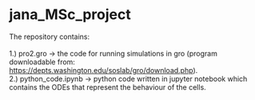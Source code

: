 # jana_MSc_project

The repository contains: <br />
<br />
1.) pro2.gro -> the code for running simulations in gro (program downloadable from: https://depts.washington.edu/soslab/gro/download.php).<br />
2.) python_code.ipynb -> python code written in jupyter notebook which contains the ODEs that represent the behaviour of the cells. 
